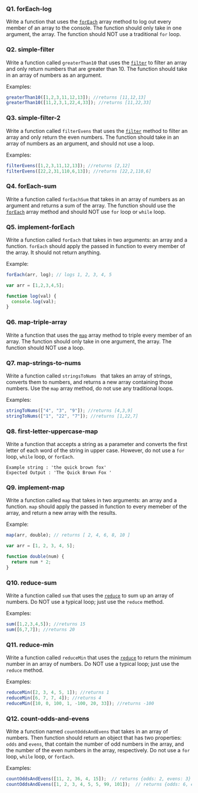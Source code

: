 <!-- @acxbank forEach-log -->
### Q1. forEach-log

Write a function that uses the [`forEach`](http://www.w3schools.com/jsref/jsref_forEach.asp) array method to log out every member of an array to the console. The function should only take in one argument, the array. The function should NOT use a traditional `for` loop.
<!-- end @acxbank -->
<!-- @acxbank simple-filter -->
### Q2. simple-filter

Write a function called `greaterThan10` that uses the [`filter`](http://www.w3schools.com/jsref/jsref_filter.asp) to filter an array and only return numbers that are greater than 10. The function should take in an array of numbers as an argument. 

Examples:
```js
greaterThan10([1,2,3,11,12,13]); //returns [11,12,13]
greaterThan10([11,2,3,1,22,4,33]); //returns [11,22,33]
```
<!-- end @acxbank -->
<!-- @acxbank simple-filter-2 -->
### Q3. simple-filter-2

Write a function called `filterEvens` that uses the [`filter`](http://www.w3schools.com/jsref/jsref_filter.asp) method to filter an array and only return the even numbers. The function should take in an array of numbers as an argument, and should not use a loop.

Examples:
```js
filterEvens([1,2,3,11,12,13]); //returns [2,12]
filterEvens([22,2,31,110,6,13]); //returns [22,2,110,6]
```
<!-- end @acxbank -->
<!-- @acxbank forEach-sum -->
### Q4. forEach-sum

Write a function called `forEachSum` that takes in an array of numbers as an argument and returns a sum of the array. The function should use the [`forEach`](http://www.w3schools.com/jsref/jsref_forEach.asp) array method and should NOT use  `for` loop or `while` loop.
<!-- end @acxbank -->
<!-- @acxbank implement-forEach -->
### Q5. implement-forEach

Write a function called `forEach` that takes in two arguments: an array and a function. `forEach` should apply the passed in function to every member of the array. It should not return anything.

Example:
```javascript
forEach(arr, log); // logs 1, 2, 3, 4, 5

var arr = [1,2,3,4,5];

function log(val) {
  console.log(val);
}
```
<!-- end @acxbank -->
<!-- @acxbank map-triple-array -->
### Q6. map-triple-array

Write a function that uses the [`map`](https://developer.mozilla.org/en-US/docs/Web/JavaScript/Reference/Global_Objects/Array/map) array method to triple every member of an array. The function should only take in one argument, the array. The function should NOT use a loop.
<!-- end @acxbank -->
<!-- @acxbank map-strings-to-nums -->
### Q7. map-strings-to-nums

Write a function called `stringsToNums ` that takes an array of strings, converts them to numbers, and returns a new array containing those numbers. Use the `map` array method, do not use any traditional loops.

Examples:
```js
stringToNums(["4", "3", "9"]); //returns [4,3,9]
stringToNums(["1", "22", "7"]); //returns [1,22,7]
```
<!-- end @acxbank -->
<!-- @acxbank first-letter-uppercase-map -->
### Q8. first-letter-uppercase-map

Write a function that accepts a string as a parameter and converts the first letter of each word of the string in upper case. However, do not use a `for` loop, `while` loop, or `forEach`.
```
Example string : 'the quick brown fox' 
Expected Output : 'The Quick Brown Fox '
```
<!-- end @acxbank -->
<!-- @acxbank implement-map -->
### Q9. implement-map

Write a function called `map` that takes in two arguments: an array and a function. `map` should apply the passed in function to every memeber of the array, and return a new array with the results. 

Example:
```javascript
map(arr, double); // returns [ 2, 4, 6, 8, 10 ]

var arr = [1, 2, 3, 4, 5];

function double(num) {
  return num * 2;
}
```
<!-- end @acxbank -->
<!-- @acxbank reduce-sum -->
### Q10. reduce-sum

Write a function called `sum` that uses the [`reduce`](http://www.w3schools.com/jsref/jsref_reduce.asp) to sum up an array of numbers. Do NOT use a typical loop; just use the `reduce` method. 

Examples:
```js
sum([1,2,3,4,5]); //returns 15
sum([6,7,7]); //returns 20
```
<!-- end @acxbank -->
<!-- @acxbank reduce-min -->
### Q11. reduce-min

Write a function called `reduceMin` that uses the [`reduce`](http://www.w3schools.com/jsref/jsref_reduce.asp) to return the minimum number in an array of numbers. Do NOT use a typical loop; just use the `reduce` method. 

Examples:
```js
reduceMin([2, 3, 4, 5, 1]); //returns 1
reduceMin([6, 7, 7, 4]); //returns 4
reduceMin([10, 0, 100, 1, -100, 20, 33]); //returns -100
```
<!-- end @acxbank -->
<!-- @acxbank count-odds-and-evens -->
### Q12. count-odds-and-evens

Write a function named `countOddsAndEvens` that takes in an array of numbers. Then function should return an object that has two properties: `odds` and `evens`, that contain the number of odd numbers in the array, and the number of the even numbers in the array, respectively. Do not use a `for` loop, `while` loop, or `forEach`.


Examples:
```javascript
countOddsAndEvens([11, 2, 36, 4, 15]);  // returns {odds: 2, evens: 3}
countOddsAndEvens([1, 2, 3, 4, 5, 5, 99, 101]);  // returns {odds: 6, evens: 2}
```
<!-- end @acxbank -->